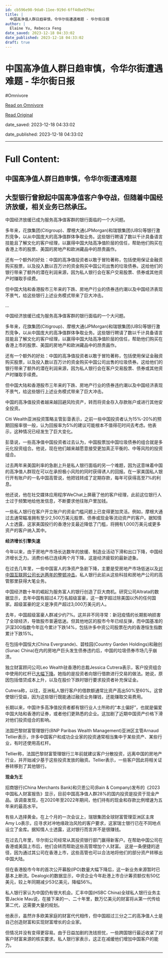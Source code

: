 ```yaml
---
id: cb596e98-9da0-11ee-919d-6ff4dbe979ec
title: |
  中国高净值人群日趋审慎，令华尔街遭遇难题 - 华尔街日报
author: |
  Elaine Yu, Rebecca Feng
date_saved: 2023-12-18 04:33:02
date_published: 2023-12-18 04:33:02
draft: true
---
```


# 中国高净值人群日趋审慎，令华尔街遭遇难题 - 华尔街日报
#Omnivore

[Read on Omnivore](https://omnivore.app/me/-18c7ce526ea)

[Read Original](https://cn.wsj.com/amp/articles/%E4%B8%AD%E5%9B%BD%E9%AB%98%E5%87%80%E5%80%BC%E4%BA%BA%E7%BE%A4%E6%97%A5%E8%B6%8B%E5%AE%A1%E6%85%8E-%E4%BB%A4%E5%8D%8E%E5%B0%94%E8%A1%97%E9%81%AD%E9%81%87%E9%9A%BE%E9%A2%98-6d1554f1)

date_saved: 2023-12-18 04:33:02

date_published: 2023-12-18 04:33:02

--- 

# Full Content: 

##  中国高净值人群日趋审慎，令华尔街遭遇难题

## 大型银行曾掀起中国高净值客户争夺战，但随着中国经济放缓，相关业务已然承压。

中国经济放缓已成为服务高净值客群的银行面临的一个大问题。

多年来，花旗集团(Citigroup)、摩根大通(JPMorgan)和瑞银集团(UBS)等银行激烈竞争，以从中国庞大的高净值群体争取业务。这些银行聘请了数以千计具备语言技能且了解文化的客户经理，以赢得中国大陆高净值阶层的信任，帮助他们购买在香港上市的股票、美国的房地产和欧洲藏品中的昂贵画作。

还有一个额外的好处：中国的高净值投资者以敢于冒险著称，包括使用保证金融资购买股票，以及投入数以百万计的资金购买中国公司出售的垃圾债券。这给他们的银行带来了额外的潜在利润来源，因为私人银行会在客户交易股票、债券或其他资产时赚取手续费。

但中国大陆和香港股市三年来的下跌、房地产行业的债券违约潮以及中国经济表现不景气，给这些银行上述业务模式带来了巨大冲击。

...

中国经济放缓已成为服务高净值客群的银行面临的一个大问题。

多年来，花旗集团(Citigroup)、摩根大通(JPMorgan)和瑞银集团(UBS)等银行激烈竞争，以从中国庞大的高净值群体争取业务。这些银行聘请了数以千计具备语言技能且了解文化的客户经理，以赢得中国大陆高净值阶层的信任，帮助他们购买在香港上市的股票、美国的房地产和欧洲藏品中的昂贵画作。

还有一个额外的好处：中国的高净值投资者以敢于冒险著称，包括使用保证金融资购买股票，以及投入数以百万计的资金购买中国公司出售的垃圾债券。这给他们的银行带来了额外的潜在利润来源，因为私人银行会在客户交易股票、债券或其他资产时赚取手续费。

但中国大陆和香港股市三年来的下跌、房地产行业的债券违约潮以及中国经济表现不景气，给这些银行上述业务模式带来了巨大冲击。

中国的高净值投资者越来越回避风险资产，转而将资金存入存款账户或进行其他安全投资。

Citi Wealth亚洲投资策略主管彭垦表示，之前一些中国投资者认为15%-20%的预期回报率很一般，认为回报率为5%的建议可能根本不值得花时间去考虑。他表示，这种情况已经发生了巨大变化。

彭垦说，一些高净值中国投资者过去认为，中国股票加中国垃圾债券的组合就是多元化投资组合。他说，现在他们越来越愿意接受更加真正平衡的、中等风险的投资组合。

过去两年来美国利率的急剧上升是私人银行面临的另一个难题，因为这意味着中国的高净值人群现在可以在承担极小风险的同时获得诱人的回报。在一家美国私人银行开有账户的一名中国高管说，他把钱转成了定期存款，每年可获得高至7%的利息。

他还说，他在社交媒体应用程序WeChat上屏蔽了他的客户经理，此前这位银行人士过于频繁地给他发信息，不断要求他往账户里加钱。

一些私人银行在客户开立账户的资金门槛问题上已变得更加灵活。例如，摩根大通过去通常瞄准拥有至少2,500万美元股票、债券或现金等流动资产的客户。据知情人士透露，这家美国投行的香港分支最近降低了门槛，将拥有1,000万美元或更多资产的客户纳入其中。

**经济增长引擎失速**

今年以来，由于房地产市场长达数年的放缓、制造业活动下滑和出口下降，中国经济增长乏力。消费价格已连续两个月下降，这是经济疲软的最新迹象。

在过去几年里，一些中国富人的净资产急剧下降，主要是受房地产市场低迷以及[对中国互联网公司长达两年的整顿冲击](https://cn.wsj.com/articles/CN-TEC-20230110071641)。私人银行此前从这些科技和房地产公司的高管那里获得大笔业务。

中国经济数十年的崛起为服务富人的银行创造了巨大商机。研究公司Altrata的数据显示，去年中国有超过4.7万名超级富豪，这一数字超过除美国以外的任何国家。超级富豪的定义是净资产超过3,000万美元的人。

去年，中国超级富豪人群减少约7%。这并非不同寻常：新冠疫情的长期影响损害了全球经济，导致股市普遍低迷。但其他地区的股市今年已经反弹，而中国基准的沪深300指数今年迄今累计下跌14%，包括许多中资公司股票在内的香港恒生指数累计下跌15%。

在包括中国恒大(China Evergrande)、碧桂园(Country Garden Holdings)和融创(Sunac China)在内的房地产巨头发生债券违约后，中国的垃圾债券市场几乎崩溃。

独立财富顾问公司Leo Wealth驻香港的总裁Jessica Cutrera表示，客户投资组合中使用的杠杆已[大幅下降](https://cn.wsj.com/articles/CN-FIN-20230407105656)。她指的是投资者向银行借款进行交易的做法。她说，原因包括借贷成本上升，以及在股价下跌时银行要求投资者补充保证金。

Cutrera称，以往，亚洲私人银行客户的借款额通常比资产高出50%至60%。这曾使银行受益，因为这些银行既能通过融资业务赚钱，还能赚取交易费用。

长期以来，中国许多高净值投资者都有银行业人士所称的“本土偏好”，也就是偏爱中国大陆和香港的证券，或者他们更熟悉的企业。这加剧了近期中国资产价格下滑对他们投资组合的影响。

法国巴黎财富管理银行(BNP Paribas Wealth Management)亚洲区主管Arnaud Tellier表示，许多中国客户和成功企业家的投资通常相当集中于某些资产、某些行业，有时还使用高杠杆。

Tellier称，法国巴黎财富管理银行三年前就建议客户分散投资，远离中国的房地产行业，并开始减少基于这些投资发放的融资。Tellier表示，一些客户因此将相关证券转移到了其他银行。

**现金为王**

招商银行(China Merchants Bank)和贝恩公司(Bain & Company)发布的《2023中国私人财富报告》显示，目前中国高净值人群28%的国内投资是投资于现金产品。该调查发现，在2020年至2022年期间，他们持有的现金和存款比例增速为五年来的最高水平。

有些人选择黄金。在上个月的一次会议上，瑞银集团全球财富管理亚洲区主席Amy Lo表示，应寻求对冲地缘政治风险的客户要求，这家瑞士银行已在不同地点设立了金库。据知情人士透露，这对银行而言并不是很赚钱。

在过去几年里，华尔街公司经常从其投资银行部门赢得新客户。在帮助中国公司在香港或美国上市后，他们会转而帮助这些高管增加个人财富。 这是一条便捷的途径，因为通过其公司在香港上市，这些高管也可以合法地将他们的部分资产转移出中国大陆。

但在香港股市今年的首次公开募股(IPO)数量大幅下降后，这一新业务来源暂时已基本上断流。Dealogic的数据显示，中资企业今年赴港上市合计筹资额仅有50亿美元，较上年同期减少53亿美元，降幅56%。

私人银行家认为中国仍有很大机会。汇丰中国(HSBC China)全球私人银行业务主管Jackie Mau说，在接下来的一、二十年里，数万亿美元的财富将从第一代传给第二代，这需要大量的规划。

他表示，虽然许多欧美家庭的财富代代相传，但中国超过三分之二的高净值人士是自己创造财富和实现财富增长的企业家。

但情况并没有变得更容易。由于日益加剧的洗钱担忧，一些跨国银行最近收紧了对客户财富来源的核实要求。私人银行家表示，这正在减缓他们增加中国客户的能力。

---


